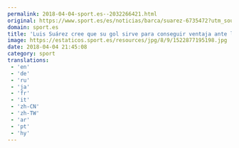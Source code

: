 ```yaml
---
permalink: 2018-04-04-sport.es--2032266421.html
original: https://www.sport.es/es/noticias/barca/suarez-6735472?utm_source=rss-noticias&utm_medium=feed&utm_campaign=barca
domain: sport.es
title: 'Luis Suárez cree que su gol sirve para conseguir ventaja ante la Roma'
image: https://estaticos.sport.es/resources/jpg/8/9/1522877195198.jpg
date: 2018-04-04 21:45:08
category: sport
translations: 
 - 'en'
 - 'de'
 - 'ru'
 - 'ja'
 - 'fr'
 - 'it'
 - 'zh-CN'
 - 'zh-TW'
 - 'ar'
 - 'pt'
 - 'hy'
---
```



